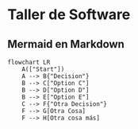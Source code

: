 # Taller de Software

## Mermaid en Markdown

```mermaid
flowchart LR
    A(["Start"])
    A --> B{"Decision"}
    B --> C["Option C"]
    B --> D["Option D"]
    B --> E["Option E"]
    C --> F{"Otra Decision"}
    F --> G[Otra Cosa]
    F --> H[Otra cosa más]
```